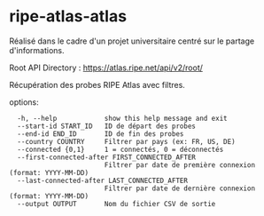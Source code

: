 # ripe-atlas-atlas
Réalisé dans le cadre d'un projet universitaire centré sur le partage d'informations.

Root API Directory : https://atlas.ripe.net/api/v2/root/

Récupération des probes RIPE Atlas avec filtres.

options:
```
  -h, --help            show this help message and exit
  --start-id START_ID   ID de départ des probes
  --end-id END_ID       ID de fin des probes
  --country COUNTRY     Filtrer par pays (ex: FR, US, DE)
  --connected {0,1}     1 = connectés, 0 = déconnectés
  --first-connected-after FIRST_CONNECTED_AFTER
                        Filtrer par date de première connexion (format: YYYY-MM-DD)
  --last-connected-after LAST_CONNECTED_AFTER
                        Filtrer par date de dernière connexion (format: YYYY-MM-DD)
  --output OUTPUT       Nom du fichier CSV de sortie
```
